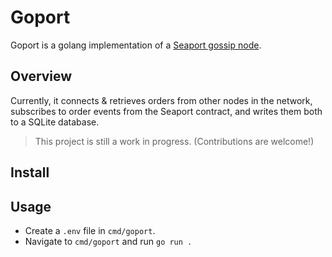 # Goport

Goport is a golang implementation of a [Seaport gossip node](https://github.com/ProjectOpenSea/seaport-gossip).

## Overview

Currently, it connects & retrieves orders from other nodes in the network, subscribes to order events from the Seaport contract, and writes them both to a SQLite database.

>
> This project is still a work in progress. (Contributions are welcome!)
>


## Install

## Usage

- Create a `.env` file in `cmd/goport`.
- Navigate to `cmd/goport` and run `go run .`